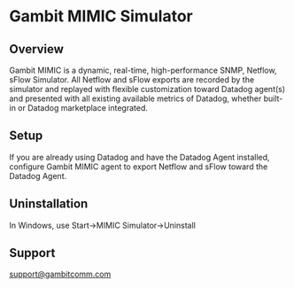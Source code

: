 # Gambit MIMIC Simulator

## Overview

Gambit MIMIC is a dynamic, real-time, high-performance SNMP, Netflow, sFlow Simulator. All Netflow and sFlow exports are recorded by the simulator and replayed with flexible customization toward Datadog agent(s) and presented with all existing available metrics of Datadog, whether built-in or Datadog marketplace integrated.

## Setup

If you are already using Datadog and have the Datadog Agent installed, configure Gambit MIMIC agent to export Netflow and sFlow toward the Datadog Agent.

## Uninstallation

In Windows, use Start->MIMIC Simulator->Uninstall

## Support

support@gambitcomm.com

